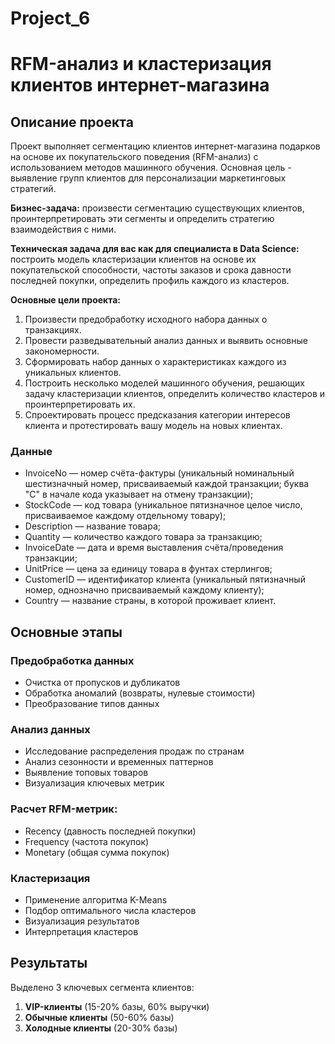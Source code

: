 # Project_6
# RFM-анализ и кластеризация клиентов интернет-магазина

## Описание проекта
Проект выполняет сегментацию клиентов интернет-магазина подарков на основе их покупательского поведения (RFM-анализ) с использованием методов машинного обучения. Основная цель - выявление групп клиентов для персонализации маркетинговых стратегий.

**Бизнес-задача:** произвести сегментацию существующих клиентов, проинтерпретировать эти сегменты и определить стратегию взаимодействия с ними.

**Техническая задача для вас как для специалиста в Data Science:** построить модель кластеризации клиентов на основе их покупательской способности, частоты заказов и срока давности последней покупки, определить профиль каждого из кластеров.

**Основные цели проекта:**
1. Произвести предобработку исходного набора данных о транзакциях.
2. Провести разведывательный анализ данных и выявить основные закономерности.
3. Сформировать набор данных о характеристиках каждого из уникальных клиентов.
4. Построить несколько моделей машинного обучения, решающих задачу кластеризации клиентов, определить количество кластеров и проинтерпретировать их.
5. Спроектировать процесс предсказания категории интересов клиента и протестировать вашу модель на новых клиентах.

### Данные 

* InvoiceNo — номер счёта-фактуры (уникальный номинальный шестизначный номер, присваиваемый каждой транзакции; буква "C" в начале кода указывает на отмену транзакции);
* StockCode — код товара (уникальное пятизначное целое число, присваиваемое каждому отдельному товару);
* Description — название товара;
* Quantity — количество каждого товара за транзакцию;
* InvoiceDate — дата и время выставления счёта/проведения транзакции;
* UnitPrice — цена за единицу товара в фунтах стерлингов;
* CustomerID — идентификатор клиента (уникальный пятизначный номер, однозначно присваиваемый каждому клиенту);
* Country — название страны, в которой проживает клиент.

## Основные этапы

### Предобработка данных
- Очистка от пропусков и дубликатов
- Обработка аномалий (возвраты, нулевые стоимости)
- Преобразование типов данных

### Анализ данных
- Исследование распределения продаж по странам
- Анализ сезонности и временных паттернов
- Выявление топовых товаров
- Визуализация ключевых метрик

### Расчет RFM-метрик:
  - Recency (давность последней покупки)
  - Frequency (частота покупок)
  - Monetary (общая сумма покупок)

### Кластеризация
- Применение алгоритма K-Means
- Подбор оптимального числа кластеров
- Визуализация результатов
- Интерпретация кластеров

## Результаты
Выделено 3 ключевых сегмента клиентов:
1. **VIP-клиенты** (15-20% базы, 60% выручки)
2. **Обычные клиенты** (50-60% базы)
3. **Холодные клиенты** (20-30% базы)

